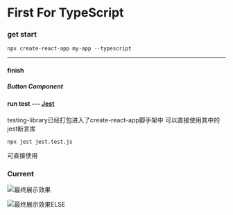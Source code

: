 # First For TypeScript

### get start
`npx create-react-app my-app --typescript`

---

#### finish
##### Button Component

#### run test --- [Jest](https://jestjs.io/)
testing-library已经打包进入了create-react-app脚手架中
可以直接使用其中的jest断言库

`npx jest jest.test.js`

可直接使用

### Current
![最终展示效果](https://github.com/NnnLillian/Just-Antd/tree/master/public/readmeImage/currentPage.png)

![最终展示效果ELSE](https://s1.ax1x.com/2020/08/11/aOwurj.png)